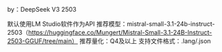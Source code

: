 by：DeepSeek V3 2503

默认使用LM Studio软件作为API
推荐模型：mistral-small-3.1-24b-instruct-2503（https://huggingface.co/Mungert/Mistral-Small-3.1-24B-Instruct-2503-GGUF/tree/main）
推荐量化：Q4及以上
支持文件格式：.lang/.json
